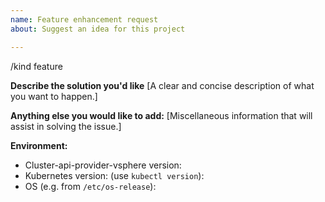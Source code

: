 ```yaml
---
name: Feature enhancement request
about: Suggest an idea for this project

---
```


/kind feature

**Describe the solution you'd like**
[A clear and concise description of what you want to happen.]


**Anything else you would like to add:**
[Miscellaneous information that will assist in solving the issue.]


**Environment:**

- Cluster-api-provider-vsphere version: 
- Kubernetes version: (use `kubectl version`): 
- OS (e.g. from `/etc/os-release`): 
